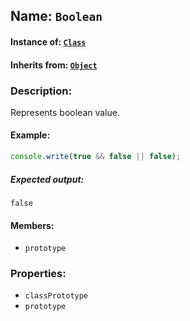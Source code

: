 ## Name: `Boolean`

#### Instance of: [`Class`](Class.md)

#### Inherits from: [`Object`](Object.md)

### Description:

Represents boolean value.

#### Example:

```js
console.write(true && false || false);
```

##### Expected output:

```
false
```

#### Members:

- `prototype`


### Properties:

- `classPrototype`
- `prototype`


